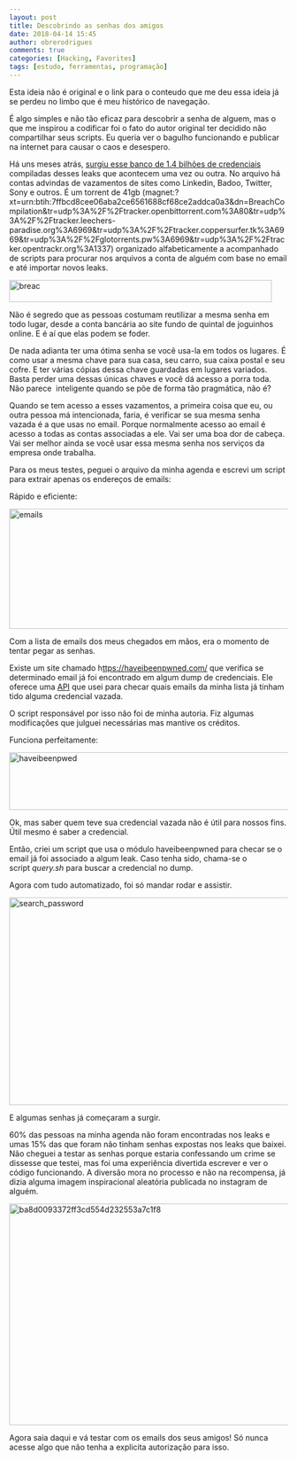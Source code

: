 ```yaml
---
layout: post
title: Descobrindo as senhas dos amigos
date: 2018-04-14 15:45
author: obrerodrigues
comments: true
categories: [Hacking, Favorites]
tags: [estudo, ferramentas, programação]
---
```

Esta ideia não é original e o link para o conteudo que me deu essa ideia já se perdeu no limbo que é meu histórico de navegação.

É algo simples e não tão eficaz para descobrir a senha de alguem, mas o que me inspirou a codificar foi o fato do autor original ter decidido não compartilhar seus scripts. Eu queria ver o bagulho funcionando e publicar na internet para causar o caos e desespero.

Há uns meses atrás, <a href="https://medium.com/4iqdelvedeep/1-4-billion-clear-text-credentials-discovered-in-a-single-database-3131d0a1ae14" target="_blank" rel="noopener">surgiu esse banco de 1.4 bilhões de credenciais</a> compiladas desses leaks que acontecem uma vez ou outra. No arquivo há contas advindas de vazamentos de sites como Linkedin, Badoo, Twitter, Sony e outros. É um torrent de 41gb (magnet:?xt=urn:btih:7ffbcd8cee06aba2ce6561688cf68ce2addca0a3&amp;dn=BreachCompilation&amp;tr=udp%3A%2F%2Ftracker.openbittorrent.com%3A80&amp;tr=udp%3A%2F%2Ftracker.leechers-paradise.org%3A6969&amp;tr=udp%3A%2F%2Ftracker.coppersurfer.tk%3A6969&amp;tr=udp%3A%2F%2Fglotorrents.pw%3A6969&amp;tr=udp%3A%2F%2Ftracker.opentrackr.org%3A1337) organizado alfabeticamente a acompanhado de scripts para procurar nos arquivos a conta de alguém com base no email e até importar novos leaks.

<img class="alignnone size-full wp-image-1579" src="https://image.ibb.co/gzySMd/breac.png" alt="breac" width="475" height="40" />

Não é segredo que as pessoas costumam reutilizar a mesma senha em todo lugar, desde a conta bancária ao site fundo de quintal de joguinhos online. E é aí que elas podem se foder.

De nada adianta ter uma ótima senha se você usa-la em todos os lugares. É como usar a mesma chave para sua casa, seu carro, sua caixa postal e seu cofre. E ter várias cópias dessa chave guardadas em lugares variados. Basta perder uma dessas únicas chaves e você dá acesso a porra toda. Não parece  inteligente quando se põe de forma tão pragmática, não é?

Quando se tem acesso a esses vazamentos, a primeira coisa que eu, ou outra pessoa má intencionada, faria, é verificar se sua mesma senha vazada é a que usas no email. Porque normalmente acesso ao email é acesso a todas as contas associadas a ele. Vai ser uma boa dor de cabeça. Vai ser melhor ainda se você usar essa mesma senha nos serviços da empresa onde trabalha.

Para os meus testes, peguei o arquivo da minha agenda e escrevi um script para extrair apenas os endereços de emails:

<script src="https://gist.github.com/brerodrigues/395c25ae2f11287914b138b981ffed50.js"></script>

Rápido e eficiente:

<img class="alignnone size-full wp-image-1580" src="https://image.ibb.co/mfzZ1d/emails.png" alt="emails" width="794" height="217" />

Com a lista de emails dos meus chegados em mãos, era o momento de tentar pegar as senhas.

Existe um site chamado h<a href="https://haveibeenpwned.com/" target="_blank" rel="noopener">ttps://haveibeenpwned.com/</a> que verifica se determinado email já foi encontrado em algum dump de credenciais. Ele oferece uma <a href="https://haveibeenpwned.com/API/v2" target="_blank" rel="noopener">API</a> que usei para checar quais emails da minha lista já tinham tido alguma credencial vazada.

O script responsável por isso não foi de minha autoria. Fiz algumas modificações que julguei necessárias mas mantive os créditos.

<script src="https://gist.github.com/brerodrigues/92ffcb8a25b55bc78d5176cbd11d4671.js"></script>

Funciona perfeitamente:

<img class="alignnone size-full wp-image-1581" src="https://image.ibb.co/ke7nMd/haveibeenpwed.png" alt="haveibeenpwed" width="687" height="104" />

Ok, mas saber quem teve sua credencial vazada não é útil para nossos fins. Útil mesmo é saber a credencial.

Então, criei um script que usa o módulo haveibeenpwned para checar se o email já foi associado a algum leak. Caso tenha sido, chama-se o script <em>query.sh</em> para buscar a credencial no dump.

<script src="https://gist.github.com/brerodrigues/5363502ed49e4febcf5fbc5942d739f5.js"></script>

Agora com tudo automatizado, foi só mandar rodar e assistir.

<img class="alignnone size-full wp-image-1582" src="https://preview.ibb.co/hs9j1d/search_password.png" alt="search_password" width="655" height="375" />

E algumas senhas já começaram a surgir.

60% das pessoas na minha agenda não foram encontradas nos leaks e umas 15% das que foram não tinham senhas expostas nos leaks que baixei. Não cheguei a testar as senhas porque estaria confessando um crime se dissesse que testei, mas foi uma experiência divertida escrever e ver o código funcionando. A diversão mora no processo e não na recompensa, já dizia alguma imagem inspiracional aleatória publicada no instagram de alguém.

<img class="alignnone size-full wp-image-1591" src="https://image.ibb.co/gK3cMd/ba8d0093372ff3cd554d232553a7c1f8.jpg" alt="ba8d0093372ff3cd554d232553a7c1f8" width="850" height="400" />

Agora saia daqui e vá testar com os emails dos seus amigos! Só nunca acesse algo que não tenha a explicita autorização para isso.
